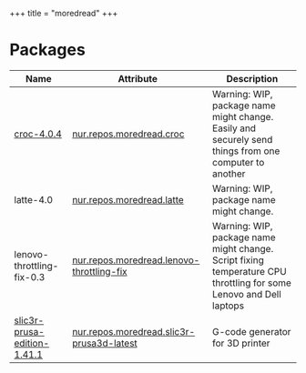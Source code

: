 
+++
title = "moredread"
+++

# Packages

Name | Attribute | Description
-----|-----------|------------
[croc-4.0.4](https://github.com/schollz/croc)|[nur.repos.moredread.croc](https://github.com/nix-community/nur-combined/tree/master/repos/moredread/pkgs/croc/default.nix#L20)|Warning: WIP, package name might change. Easily and securely send things from one computer to another
latte-4.0|[nur.repos.moredread.latte](https://github.com/nix-community/nur-combined/tree/master/repos/moredread/pkgs/latte/default.nix#L29)|Warning: WIP, package name might change.
lenovo-throttling-fix-0.3|[nur.repos.moredread.lenovo-throttling-fix](https://github.com/nix-community/nur-combined/tree/master/repos/moredread/pkgs/lenovo-throttling-fix/default.nix#L36)|Warning: WIP, package name might change. Script fixing temperature CPU throttling for some Lenovo and Dell laptops
[slic3r-prusa-edition-1.41.1](https://github.com/prusa3d/Slic3r)|[nur.repos.moredread.slic3r-prusa3d-latest](https://github.com/nix-community/nur-combined/tree/master/repos/moredread/pkgs/slic3r/prusa3d.nix#L122)|G-code generator for 3D printer
